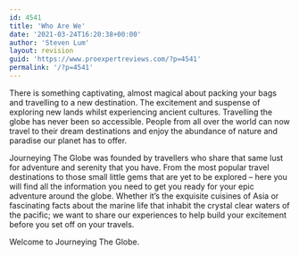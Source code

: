 ```yaml
---
id: 4541
title: 'Who Are We'
date: '2021-03-24T16:20:38+00:00'
author: 'Steven Lum'
layout: revision
guid: 'https://www.proexpertreviews.com/?p=4541'
permalink: '/?p=4541'
---
```


There is something captivating, almost magical about packing your bags and travelling to a new destination. The excitement and suspense of exploring new lands whilst experiencing ancient cultures. Travelling the globe has never been so accessible. People from all over the world can now travel to their dream destinations and enjoy the abundance of nature and paradise our planet has to offer.  
  
Journeying The Globe was founded by travellers who share that same lust for adventure and serenity that you have. From the most popular travel destinations to those small little gems that are yet to be explored – here you will find all the information you need to get you ready for your epic adventure around the globe. Whether it’s the exquisite cuisines of Asia or fascinating facts about the marine life that inhabit the crystal clear waters of the pacific; we want to share our experiences to help build your excitement before you set off on your travels.  
  
Welcome to Journeying The Globe.